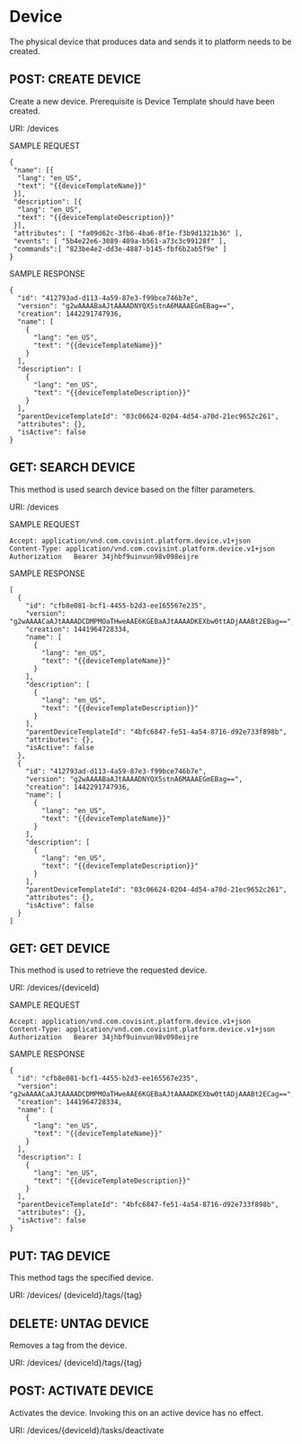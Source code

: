 # Device
The physical device that produces data and sends it to platform needs to be created.

## POST: CREATE DEVICE
Create a new device. Prerequisite is Device Template should have been created.

URI: /devices

SAMPLE REQUEST
```
{
 "name": [{ 
  "lang": "en_US", 
  "text": "{{deviceTemplateName}}"
 }],
 "description": [{ 
  "lang": "en_US", 
  "text": "{{deviceTemplateDescription}}"
 }],
 "attributes": [ "fa09d62c-3fb6-4ba6-8f1e-f3b9d1321b36" ],
 "events": [ "5b4e22e6-3089-409a-b561-a73c3c99128f" ],
 "commands":[ "823be4e2-dd3e-4887-b145-fbf6b2ab5f9e" ]
}
```
SAMPLE RESPONSE
```
{
  "id": "412793ad-d113-4a59-87e3-f99bce746b7e",
  "version": "g2wAAAABaAJtAAAADNYQX5stnA6MAAAEGmEBag==",
  "creation": 1442291747936,
  "name": [
    {
      "lang": "en_US",
      "text": "{{deviceTemplateName}}"
    }
  ],
  "description": [
    {
      "lang": "en_US",
      "text": "{{deviceTemplateDescription}}"
    }
  ],
  "parentDeviceTemplateId": "03c06624-0204-4d54-a70d-21ec9652c261",
  "attributes": {},
  "isActive": false
}
```
## GET: SEARCH DEVICE 
This method is used search device based on the filter parameters.

URI: /devices

SAMPLE REQUEST
```
Accept: application/vnd.com.covisint.platform.device.v1+json
Content-Type: application/vnd.com.covisint.platform.device.v1+json
Authorization	Bearer 34jhbf9uinvun98v098eijre
```
SAMPLE RESPONSE
```
[
  {
    "id": "cfb8e081-bcf1-4455-b2d3-ee165567e235",
    "version": "g2wAAAACaAJtAAAADCDMPMOaTHweAAE6KGEBaAJtAAAADKEXbw0ttADjAAABt2EBag==",
    "creation": 1441964728334,
    "name": [
      {
        "lang": "en_US",
        "text": "{{deviceTemplateName}}"
      }
    ],
    "description": [
      {
        "lang": "en_US",
        "text": "{{deviceTemplateDescription}}"
      }
    ],
    "parentDeviceTemplateId": "4bfc6847-fe51-4a54-8716-d92e733f898b",
    "attributes": {},
    "isActive": false
  },
  {
    "id": "412793ad-d113-4a59-87e3-f99bce746b7e",
    "version": "g2wAAAABaAJtAAAADNYQX5stnA6MAAAEGmEBag==",
    "creation": 1442291747936,
    "name": [
      {
        "lang": "en_US",
        "text": "{{deviceTemplateName}}"
      }
    ],
    "description": [
      {
        "lang": "en_US",
        "text": "{{deviceTemplateDescription}}"
      }
    ],
    "parentDeviceTemplateId": "03c06624-0204-4d54-a70d-21ec9652c261",
    "attributes": {},
    "isActive": false
  }
]
```
## GET: GET DEVICE 
This method is used to retrieve the requested device.

URI: /devices/{deviceId}

SAMPLE REQUEST
```
Accept: application/vnd.com.covisint.platform.device.v1+json
Content-Type: application/vnd.com.covisint.platform.device.v1+json
Authorization	Bearer 34jhbf9uinvun98v098eijre
```
SAMPLE RESPONSE
```
{
  "id": "cfb8e081-bcf1-4455-b2d3-ee165567e235",
  "version": "g2wAAAACaAJtAAAADCDMPMOaTHweAAE6KGEBaAJtAAAADKEXbw0ttADjAAABt2ECag==",
  "creation": 1441964728334,
  "name": [
    {
      "lang": "en_US",
      "text": "{{deviceTemplateName}}"
    }
  ],
  "description": [
    {
      "lang": "en_US",
      "text": "{{deviceTemplateDescription}}"
    }
  ],
  "parentDeviceTemplateId": "4bfc6847-fe51-4a54-8716-d92e733f898b",
  "attributes": {},
  "isActive": false
}
```
## PUT: TAG DEVICE
This method tags the specified device.

URI: /devices/ {deviceId}/tags/{tag}

## DELETE: UNTAG DEVICE
Removes a tag from the device.

URI: /devices/ {deviceId}/tags/{tag}

## POST: ACTIVATE DEVICE
Activates the device.  Invoking this on an active device has no effect.

URI: /devices/{deviceId}/tasks/deactivate